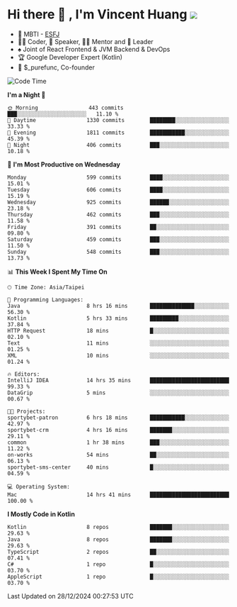# Hi there 👋 , I'm Vincent Huang ![](https://komarev.com/ghpvc/?username=Jian-Min-Huang)
- 👀 MBTI - [ESFJ](https://www.16personalities.com/esfj-personality)
- 👨‍💻 Coder, 🎤 Speaker, 👨‍🏫 Mentor and 🚀 Leader
- ♠️ Joint of React Frontend & JVM Backend & DevOps
- 🏆 Google Developer Expert (Kotlin)
- 💼 $_purefunc, Co-founder

<!--START_SECTION:waka-->
![Code Time](http://img.shields.io/badge/Code%20Time-4%2C824%20hrs%2057%20mins-blue)

**I'm a Night 🦉** 

```text
🌞 Morning                443 commits         ███░░░░░░░░░░░░░░░░░░░░░░   11.10 % 
🌆 Daytime                1330 commits        ████████░░░░░░░░░░░░░░░░░   33.33 % 
🌃 Evening                1811 commits        ███████████░░░░░░░░░░░░░░   45.39 % 
🌙 Night                  406 commits         ███░░░░░░░░░░░░░░░░░░░░░░   10.18 % 
```
📅 **I'm Most Productive on Wednesday** 

```text
Monday                   599 commits         ████░░░░░░░░░░░░░░░░░░░░░   15.01 % 
Tuesday                  606 commits         ████░░░░░░░░░░░░░░░░░░░░░   15.19 % 
Wednesday                925 commits         ██████░░░░░░░░░░░░░░░░░░░   23.18 % 
Thursday                 462 commits         ███░░░░░░░░░░░░░░░░░░░░░░   11.58 % 
Friday                   391 commits         ██░░░░░░░░░░░░░░░░░░░░░░░   09.80 % 
Saturday                 459 commits         ███░░░░░░░░░░░░░░░░░░░░░░   11.50 % 
Sunday                   548 commits         ███░░░░░░░░░░░░░░░░░░░░░░   13.73 % 
```


📊 **This Week I Spent My Time On** 

```text
🕑︎ Time Zone: Asia/Taipei

💬 Programming Languages: 
Java                     8 hrs 16 mins       ██████████████░░░░░░░░░░░   56.30 % 
Kotlin                   5 hrs 33 mins       █████████░░░░░░░░░░░░░░░░   37.84 % 
HTTP Request             18 mins             █░░░░░░░░░░░░░░░░░░░░░░░░   02.10 % 
Text                     11 mins             ░░░░░░░░░░░░░░░░░░░░░░░░░   01.25 % 
XML                      10 mins             ░░░░░░░░░░░░░░░░░░░░░░░░░   01.24 % 

🔥 Editors: 
IntelliJ IDEA            14 hrs 35 mins      █████████████████████████   99.33 % 
DataGrip                 5 mins              ░░░░░░░░░░░░░░░░░░░░░░░░░   00.67 % 

🐱‍💻 Projects: 
sportybet-patron         6 hrs 18 mins       ███████████░░░░░░░░░░░░░░   42.97 % 
sportybet-crm            4 hrs 16 mins       ███████░░░░░░░░░░░░░░░░░░   29.11 % 
common                   1 hr 38 mins        ███░░░░░░░░░░░░░░░░░░░░░░   11.22 % 
on-works                 54 mins             ██░░░░░░░░░░░░░░░░░░░░░░░   06.13 % 
sportybet-sms-center     40 mins             █░░░░░░░░░░░░░░░░░░░░░░░░   04.59 % 

💻 Operating System: 
Mac                      14 hrs 41 mins      █████████████████████████   100.00 % 
```

**I Mostly Code in Kotlin** 

```text
Kotlin                   8 repos             ███████░░░░░░░░░░░░░░░░░░   29.63 % 
Java                     8 repos             ███████░░░░░░░░░░░░░░░░░░   29.63 % 
TypeScript               2 repos             ██░░░░░░░░░░░░░░░░░░░░░░░   07.41 % 
C#                       1 repo              █░░░░░░░░░░░░░░░░░░░░░░░░   03.70 % 
AppleScript              1 repo              █░░░░░░░░░░░░░░░░░░░░░░░░   03.70 % 
```




 Last Updated on 28/12/2024 00:27:53 UTC
<!--END_SECTION:waka-->
